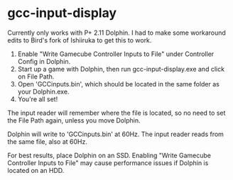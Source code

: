 # gcc-input-display

Currently only works with P+ 2.11 Dolphin. I had to make some workaround edits to Bird's fork of Ishiiruka to get this to work.

1) Enable "Write Gamecube Controller Inputs to File" under Controller Config in Dolphin.
2) Start up a game with Dolphin, then run gcc-input-display.exe and click on File Path.
3) Open 'GCCinputs.bin', which should be located in the same folder as your Dolphin.exe.
4) You're all set!

The input reader will remember where the file is located, so no need to set the File Path again, unless you move Dolphin.

Dolphin will write to 'GCCinputs.bin' at 60Hz. The input reader reads from the same file, also at 60Hz.

For best results, place Dolphin on an SSD. Enabling "Write Gamecube Controller Inputs to File" may cause performance issues if Dolphin is located on an HDD.
